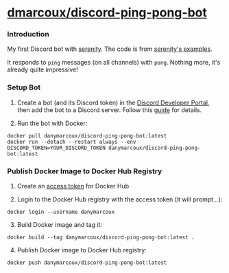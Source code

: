 # <a href="https://github.com/dmarcoux/discord-ping-pong-bot">dmarcoux/discord-ping-pong-bot</a>

### Introduction

My first Discord bot with [serenity](https://github.com/serenity-rs/serenity).
The code is from [serenity's
examples](https://github.com/serenity-rs/serenity/tree/7dd01eb95754dcdc71cea8e744e2fedacd3ab9dd/examples/e01_basic_ping_bot).

It responds to `ping` messages (on all channels) with `pong`. Nothing more, it's
already quite impressive!

### Setup Bot

1. Create a bot (and its Discord token) in the [Discord Developer
   Portal](https://discord.com/developers), then add the bot to a Discord
   server. Follow this [guide](https://www.writebots.com/discord-bot-token/) for
   details.

2. Run the bot with Docker:
```
docker pull danymarcoux/discord-ping-pong-bot:latest
docker run --detach --restart always --env DISCORD_TOKEN=YOUR_DISCORD_TOKEN danymarcoux/discord-ping-pong-bot:latest
```

### Publish Docker Image to Docker Hub Registry

1. Create an [access token](https://hub.docker.com/settings/security) for Docker
   Hub

2. Login to the Docker Hub registry with the access token (it will prompt...):
```
docker login --username danymarcoux
```

3. Build Docker image and tag it:
```
docker build --tag danymarcoux/discord-ping-pong-bot:latest .
```

4. Publish Docker image to Docker Hub registry:
```
docker push danymarcoux/discord-ping-pong-bot:latest
```
